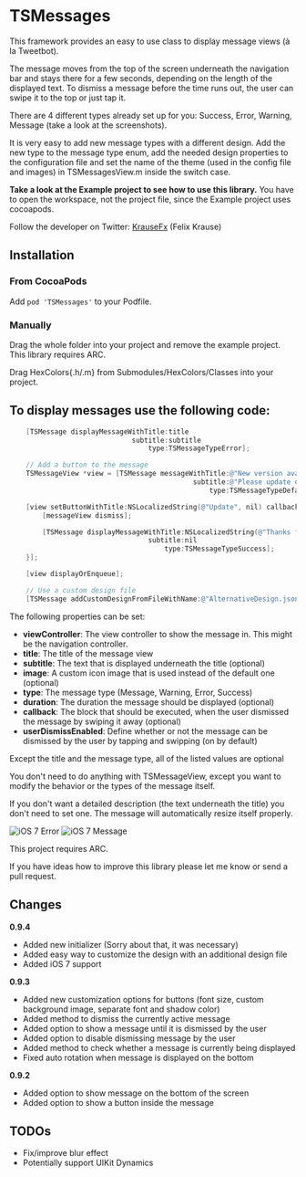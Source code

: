 TSMessages
==========

This framework provides an easy to use class to display message views (à la Tweetbot).

The message moves from the top of the screen underneath the navigation bar and stays there for a few seconds, depending on the length of the displayed text. To dismiss a message before the time runs out, the user can swipe it to the top or just tap it.

There are 4 different types already set up for you: Success, Error, Warning, Message (take a look at the screenshots).

It is very easy to add new message types with a different design. Add the new type to the message type enum, add the needed design properties to the configuration file and set the name of the theme (used in the config file and images) in TSMessagesView.m inside the switch case.

**Take a look at the Example project to see how to use this library.** You have to open the workspace, not the project file, since the Example project uses cocoapods.

Follow the developer on Twitter: [KrauseFx](http://twitter.com/krausefx) (Felix Krause)

## Installation

### From CocoaPods

Add `pod 'TSMessages'` to your Podfile.

### Manually

Drag the whole folder into your project and remove the example project. This library requires ARC.

Drag HexColors{.h/.m} from Submodules/HexColors/Classes into your project.

To display messages use the following code:
--------

```objective-c
    [TSMessage displayMessageWithTitle:title
                              subtitle:subtitle
                                  type:TSMessageTypeError];

    // Add a button to the message
    TSMessageView *view = [TSMessage messageWithTitle:@"New version available"
                                             subtitle:@"Please update our app"
                                                 type:TSMessageTypeDefault];

    [view setButtonWithTitle:NSLocalizedString(@"Update", nil) callback:^(TSMessageView *messageView) {
        [messageView dismiss];

        [TSMessage displayMessageWithTitle:NSLocalizedString(@"Thanks for updating", nil)
                                  subtitle:nil
                                      type:TSMessageTypeSuccess];
    }];

    [view displayOrEnqueue];

    // Use a custom design file
    [TSMessage addCustomDesignFromFileWithName:@"AlternativeDesign.json"];
```

The following properties can be set:

* **viewController**: The view controller to show the message in. This might be the navigation controller.
* **title**: The title of the message view
* **subtitle**: The text that is displayed underneath the title (optional)
* **image**: A custom icon image that is used instead of the default one (optional)
* **type**: The message type (Message, Warning, Error, Success)
* **duration**: The duration the message should be displayed (optional)
* **callback**: The block that should be executed, when the user dismissed the message by swiping it away (optional)
* **userDismissEnabled**: Define whether or not the message can be dismissed by the user by tapping and swipping (on by default)

Except the title and the message type, all of the listed values are optional

You don't need to do anything with TSMessageView, except you want to modify the behavior or the types of the message itself.

If you don't want a detailed description (the text underneath the title) you don't need to set one. The message will automatically resize itself properly.

![iOS 7 Error](http://www.toursprung.com/wp-content/uploads/2013/09/error_ios7.png)
![iOS 7 Message](http://www.toursprung.com/wp-content/uploads/2013/09/warning_ios7.png)

This project requires ARC.

If you have ideas how to improve this library please let me know or send a pull request.

Changes
-----

**0.9.4**
* Added new initializer (Sorry about that, it was necessary)
* Added easy way to customize the design with an additional design file
* Added iOS 7 support

**0.9.3**

* Added new customization options for buttons (font size, custom background image, separate font and shadow color)
* Added method to dismiss the currently active message
* Added option to show a message until it is dismissed by the user
* Added option to disable dismissing message by the user
* Added method to check whether a message is currently being displayed
* Fixed auto rotation when message is displayed on the bottom

**0.9.2**

* Added option to show message on the bottom of the screen
* Added option to show a button inside the message


TODOs
-----
* Fix/improve blur effect
* Potentially support UIKit Dynamics
